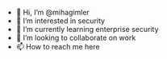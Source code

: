 - 👋 Hi, I’m @mihagimler
- 👀 I’m interested in security
- 🌱 I’m currently learning enterprise security
- 💞️ I’m looking to collaborate on work
- 📫 How to reach me here

<!---
mihagimler/mihagimler is a ✨ special ✨ repository because its `README.md` (this file) appears on your GitHub profile.
You can click the Preview link to take a look at your changes.
--->
